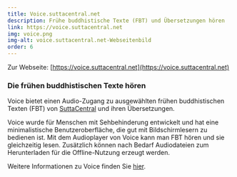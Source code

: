 ```yaml
---
title: Voice.suttacentral.net
description: Frühe buddhistische Texte (FBT) und Übersetzungen hören
link: https://voice.suttacentral.net
img: voice.png
img-alt: voice.suttacentral.net-Webseitenbild
order: 6
---
```


Zur Webseite: [https://voice.suttacentral.net](https://voice.suttacentral.net)

### Die frühen buddhistischen Texte hören
Voice bietet einen Audio-Zugang zu ausgewählten frühen buddhistischen Texten (FBT) von [SuttaCentral](https://suttacentral.net/?lang=de) und ihren Übersetzungen.

Voice wurde für Menschen mit Sehbehinderung entwickelt und hat eine minimalistische Benutzeroberfläche, die gut mit Bildschirmlesern zu bedienen ist. Mit dem Audioplayer von Voice kann man FBT hören und sie gleichzeitig lesen. Zusätzlich können nach Bedarf Audiodateien zum Herunterladen für die Offline-Nutzung erzeugt werden. 

Weitere Informationen zu Voice finden Sie [hier](https://dhammaregen.github.io/voice/de/100-intro-voice).



